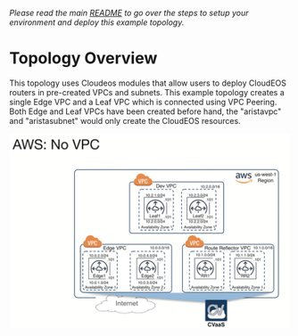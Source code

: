 
*Please read the main [README](../../README.md) to go over the steps to setup your environment and deploy this example topology.*

# Topology Overview

This topology uses Cloudeos modules that allow users to deploy CloudEOS routers in pre-created VPCs and subnets.
This example topology creates a single Edge VPC and a Leaf VPC which is connected using VPC Peering. Both Edge and Leaf
VPCs have been created before hand, the "aristavpc" and "aristasubnet" would only create the CloudEOS resources.

![Topology](./aws_no_vpc.png)
